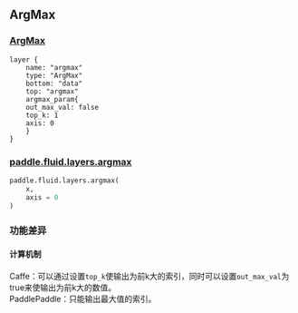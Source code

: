 ## ArgMax


### [ArgMax](http://caffe.berkeleyvision.org/tutorial/layers/argmax.html)
```
layer {
    name: "argmax"
    type: "ArgMax"
    bottom: "data"
    top: "argmax"	
    argmax_param{
	out_max_val: false
	top_k: 1
	axis: 0
    }
}
```


### [paddle.fluid.layers.argmax](http://paddlepaddle.org/documentation/docs/zh/1.3/api_cn/layers_cn.html#permalink-204-argmax)
```python
paddle.fluid.layers.argmax(
    x,
    axis = 0
)
```  

### 功能差异
#### 计算机制
Caffe：可以通过设置`top_k`使输出为前k大的索引，同时可以设置`out_max_val`为true来使输出为前k大的数值。                                    
PaddlePaddle：只能输出最大值的索引。
